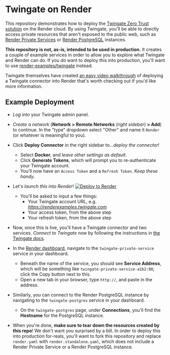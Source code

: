 # Twingate on Render
This repository demonstrates how to deploy the [Twingate Zero Trust solution](https://www.twingate.com) on the Render cloud. By using Twingate, you'll be able to directly access private resources that aren't exposed to the public web, such as [Render Private Services](https://render.com/docs/private-services) or [Render PostgreSQL](https://render.com/docs/databases) instances.

**This repository is not, as-is, intended to be used in production.** It creates a couple of example services in order to allow you to explore what Twingate and Render can do. If you _do_ want to deploy this into production, you'll want to use [render-examples/twingate](https://github.com/render-examples/twingate) instead.

Twingate themselves have created [an easy video walkthrough](https://www.youtube.com/watch?v=fUukhwxKDoc) of deploying a Twingate connector into Render that's worth checking out if you'd like more information.

## Example Deployment

- _Log into_ your Twingate admin panel.
- _Create a network_ (**Network > Remote Networks** _(right sidebar)_ **> Add**) to continue. In the "type" dropdown select "Other" and name it `Render` (or whatever is meaningful to you).
- Click **Deploy Connector** in the right sidebar to..._deploy the connector_!
  - Select **Docker**, and _leave other settings as default_.
  - Click **Generate Tokens**, which will prompt you to re-authenticate your Twingate account.
  - You'll now have an `Access Token` and a `Refresh Token`. _Keep these handy_.
- Let's _launch this into Render_! <a href="https://render.com/deploy?repo=https://github.com/render-examples/twingate/tree/main"><img src="https://render.com/images/deploy-to-render-button.svg" alt="Deploy to Render"></a>
  - You'll be asked to input a few things:
    - Your Twingate account URL, e.g. _https://renderexamples.twingate.com_
    - Your access token, from the above step
    - Your refresh token, from the above step
- Now, once this is live, you'll have a Twingate connector and two services. _Connect to Twingate now_ by following the instructions in [the Twingate docs](https://docs.twingate.com/docs/connect-to-twingate).
- In the [Render dashboard](https://dashboard.render.com/), navigate to the `twingate-private-service` service in your dashboard.
  - Beneath the name of the service, you should see **Service Address**, which will be something like `twingate-private-service-a1b2:80`; click the Copy button next to this.
  - Open a new tab in your browser, type `http://`, and paste in the address.
- Similarly, you can connect to the Render PostgreSQL instance by navigating to the `twingate-postgres` service in your dashboard.
  - On the `twingate-postgres` page, under **Connections**, you'll find the **Hostname** for the PostgreSQL instance.

- When you're done, **make sure to tear down the resources created by this repo**! We don't want you surprised by a bill. In order to deploy this into production for-reals, you'll want to fork this repository and replace `render.yaml` with `render.standalone.yaml`, which does not include a Render Private Service or a Render PostgreSQL instance.
